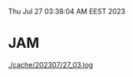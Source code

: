 Thu Jul 27 03:38:04 AM EEST 2023
# JAM
<a href='./cache/202307/27_03.log'>./cache/202307/27_03.log</a>
